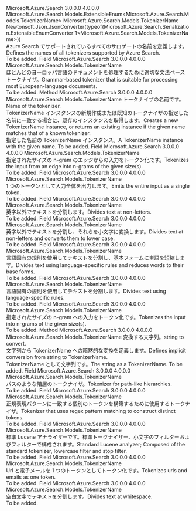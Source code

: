 <Type Name="TokenizerName" FullName="Microsoft.Azure.Search.Models.TokenizerName">
  <TypeSignature Language="C#" Value="public sealed class TokenizerName : Microsoft.Azure.Search.Models.ExtensibleEnum&lt;Microsoft.Azure.Search.Models.TokenizerName&gt;" />
  <TypeSignature Language="ILAsm" Value=".class public auto ansi sealed beforefieldinit TokenizerName extends Microsoft.Azure.Search.Models.ExtensibleEnum`1&lt;class Microsoft.Azure.Search.Models.TokenizerName&gt;" />
  <TypeSignature Language="DocId" Value="T:Microsoft.Azure.Search.Models.TokenizerName" />
  <TypeSignature Language="VB.NET" Value="Public NotInheritable Class TokenizerName&#xA;Inherits ExtensibleEnum(Of TokenizerName)" />
  <TypeSignature Language="F#" Value="type TokenizerName = class&#xA;    inherit ExtensibleEnum&lt;TokenizerName&gt;" />
  <AssemblyInfo>
    <AssemblyName>Microsoft.Azure.Search</AssemblyName>
    <AssemblyVersion>3.0.0.0</AssemblyVersion>
    <AssemblyVersion>4.0.0.0</AssemblyVersion>
  </AssemblyInfo>
  <Base>
    <BaseTypeName>Microsoft.Azure.Search.Models.ExtensibleEnum&lt;Microsoft.Azure.Search.Models.TokenizerName&gt;</BaseTypeName>
    <BaseTypeArguments>
      <BaseTypeArgument TypeParamName="T">Microsoft.Azure.Search.Models.TokenizerName</BaseTypeArgument>
    </BaseTypeArguments>
  </Base>
  <Interfaces />
  <Attributes>
    <Attribute>
      <AttributeName>Newtonsoft.Json.JsonConverter(typeof(Microsoft.Azure.Search.Serialization.ExtensibleEnumConverter`1&lt;Microsoft.Azure.Search.Models.TokenizerName&gt;))</AttributeName>
    </Attribute>
  </Attributes>
  <Docs>
    <summary>
            <span data-ttu-id="f33b1-101">Azure Search でサポートされているすべてのサロゲートの名前を定義します。</span><span class="sxs-lookup"><span data-stu-id="f33b1-101">Defines the names of all tokenizers supported by Azure Search.</span></span>
            <see href="https://docs.microsoft.com/rest/api/searchservice/Custom-analyzers-in-Azure-Search" /></summary>
    <remarks>To be added.</remarks>
  </Docs>
  <Members>
    <Member MemberName="Classic">
      <MemberSignature Language="C#" Value="public static readonly Microsoft.Azure.Search.Models.TokenizerName Classic;" />
      <MemberSignature Language="ILAsm" Value=".field public static initonly class Microsoft.Azure.Search.Models.TokenizerName Classic" />
      <MemberSignature Language="DocId" Value="F:Microsoft.Azure.Search.Models.TokenizerName.Classic" />
      <MemberSignature Language="VB.NET" Value="Public Shared ReadOnly Classic As TokenizerName " />
      <MemberSignature Language="F#" Value=" staticval mutable Classic : Microsoft.Azure.Search.Models.TokenizerName" Usage="Microsoft.Azure.Search.Models.TokenizerName.Classic" />
      <MemberType>Field</MemberType>
      <AssemblyInfo>
        <AssemblyName>Microsoft.Azure.Search</AssemblyName>
        <AssemblyVersion>3.0.0.0</AssemblyVersion>
        <AssemblyVersion>4.0.0.0</AssemblyVersion>
      </AssemblyInfo>
      <ReturnValue>
        <ReturnType>Microsoft.Azure.Search.Models.TokenizerName</ReturnType>
      </ReturnValue>
      <Docs>
        <summary>
            <span data-ttu-id="f33b1-102">ほとんどのヨーロッパ言語のドキュメントを処理するために適切な文法ベース トークナイザ。</span><span class="sxs-lookup"><span data-stu-id="f33b1-102">Grammar-based tokenizer that is suitable for processing most European-language documents.</span></span>
            <see href="http://lucene.apache.org/core/4_10_3/analyzers-common/org/apache/lucene/analysis/standard/ClassicTokenizer.html" /></summary>
        <remarks>To be added.</remarks>
      </Docs>
    </Member>
    <Member MemberName="Create">
      <MemberSignature Language="C#" Value="public static Microsoft.Azure.Search.Models.TokenizerName Create (string name);" />
      <MemberSignature Language="ILAsm" Value=".method public static hidebysig class Microsoft.Azure.Search.Models.TokenizerName Create(string name) cil managed" />
      <MemberSignature Language="DocId" Value="M:Microsoft.Azure.Search.Models.TokenizerName.Create(System.String)" />
      <MemberSignature Language="VB.NET" Value="Public Shared Function Create (name As String) As TokenizerName" />
      <MemberSignature Language="F#" Value="static member Create : string -&gt; Microsoft.Azure.Search.Models.TokenizerName" Usage="Microsoft.Azure.Search.Models.TokenizerName.Create name" />
      <MemberType>Method</MemberType>
      <AssemblyInfo>
        <AssemblyName>Microsoft.Azure.Search</AssemblyName>
        <AssemblyVersion>3.0.0.0</AssemblyVersion>
        <AssemblyVersion>4.0.0.0</AssemblyVersion>
      </AssemblyInfo>
      <ReturnValue>
        <ReturnType>Microsoft.Azure.Search.Models.TokenizerName</ReturnType>
      </ReturnValue>
      <Parameters>
        <Parameter Name="name" Type="System.String" />
      </Parameters>
      <Docs>
        <param name="name"><span data-ttu-id="f33b1-103">トークナイザの名前です。</span><span class="sxs-lookup"><span data-stu-id="f33b1-103">Name of the tokenizer.</span></span></param>
        <summary>
            <span data-ttu-id="f33b1-104">TokenizerName インスタンスの新規作成または既知のトークナイザの指定した名前に一致する場合に、既存のインスタンスを取得します。</span><span class="sxs-lookup"><span data-stu-id="f33b1-104">Creates a new TokenizerName instance, or returns an existing instance if the given name matches that of a known tokenizer.</span></span>
            </summary>
        <returns><span data-ttu-id="f33b1-105">指定した名前の TokenizerName インスタンス。</span><span class="sxs-lookup"><span data-stu-id="f33b1-105">A TokenizerName instance with the given name.</span></span></returns>
        <remarks>To be added.</remarks>
      </Docs>
    </Member>
    <Member MemberName="EdgeNGram">
      <MemberSignature Language="C#" Value="public static readonly Microsoft.Azure.Search.Models.TokenizerName EdgeNGram;" />
      <MemberSignature Language="ILAsm" Value=".field public static initonly class Microsoft.Azure.Search.Models.TokenizerName EdgeNGram" />
      <MemberSignature Language="DocId" Value="F:Microsoft.Azure.Search.Models.TokenizerName.EdgeNGram" />
      <MemberSignature Language="VB.NET" Value="Public Shared ReadOnly EdgeNGram As TokenizerName " />
      <MemberSignature Language="F#" Value=" staticval mutable EdgeNGram : Microsoft.Azure.Search.Models.TokenizerName" Usage="Microsoft.Azure.Search.Models.TokenizerName.EdgeNGram" />
      <MemberType>Field</MemberType>
      <AssemblyInfo>
        <AssemblyName>Microsoft.Azure.Search</AssemblyName>
        <AssemblyVersion>3.0.0.0</AssemblyVersion>
        <AssemblyVersion>4.0.0.0</AssemblyVersion>
      </AssemblyInfo>
      <ReturnValue>
        <ReturnType>Microsoft.Azure.Search.Models.TokenizerName</ReturnType>
      </ReturnValue>
      <Docs>
        <summary>
            <span data-ttu-id="f33b1-106">指定されたサイズの n-gram のエッジからの入力をトークン化です。</span><span class="sxs-lookup"><span data-stu-id="f33b1-106">Tokenizes the input from an edge into n-grams of the given size(s).</span></span>
            <see href="https://lucene.apache.org/core/4_10_3/analyzers-common/org/apache/lucene/analysis/ngram/EdgeNGramTokenizer.html" /></summary>
        <remarks>To be added.</remarks>
      </Docs>
    </Member>
    <Member MemberName="Keyword">
      <MemberSignature Language="C#" Value="public static readonly Microsoft.Azure.Search.Models.TokenizerName Keyword;" />
      <MemberSignature Language="ILAsm" Value=".field public static initonly class Microsoft.Azure.Search.Models.TokenizerName Keyword" />
      <MemberSignature Language="DocId" Value="F:Microsoft.Azure.Search.Models.TokenizerName.Keyword" />
      <MemberSignature Language="VB.NET" Value="Public Shared ReadOnly Keyword As TokenizerName " />
      <MemberSignature Language="F#" Value=" staticval mutable Keyword : Microsoft.Azure.Search.Models.TokenizerName" Usage="Microsoft.Azure.Search.Models.TokenizerName.Keyword" />
      <MemberType>Field</MemberType>
      <AssemblyInfo>
        <AssemblyName>Microsoft.Azure.Search</AssemblyName>
        <AssemblyVersion>3.0.0.0</AssemblyVersion>
        <AssemblyVersion>4.0.0.0</AssemblyVersion>
      </AssemblyInfo>
      <ReturnValue>
        <ReturnType>Microsoft.Azure.Search.Models.TokenizerName</ReturnType>
      </ReturnValue>
      <Docs>
        <summary>
            <span data-ttu-id="f33b1-107">1 つのトークンとして入力全体を出力します。</span><span class="sxs-lookup"><span data-stu-id="f33b1-107">Emits the entire input as a single token.</span></span>
            <see href="http://lucene.apache.org/core/4_10_3/analyzers-common/org/apache/lucene/analysis/core/KeywordTokenizer.html" /></summary>
        <remarks>To be added.</remarks>
      </Docs>
    </Member>
    <Member MemberName="Letter">
      <MemberSignature Language="C#" Value="public static readonly Microsoft.Azure.Search.Models.TokenizerName Letter;" />
      <MemberSignature Language="ILAsm" Value=".field public static initonly class Microsoft.Azure.Search.Models.TokenizerName Letter" />
      <MemberSignature Language="DocId" Value="F:Microsoft.Azure.Search.Models.TokenizerName.Letter" />
      <MemberSignature Language="VB.NET" Value="Public Shared ReadOnly Letter As TokenizerName " />
      <MemberSignature Language="F#" Value=" staticval mutable Letter : Microsoft.Azure.Search.Models.TokenizerName" Usage="Microsoft.Azure.Search.Models.TokenizerName.Letter" />
      <MemberType>Field</MemberType>
      <AssemblyInfo>
        <AssemblyName>Microsoft.Azure.Search</AssemblyName>
        <AssemblyVersion>3.0.0.0</AssemblyVersion>
        <AssemblyVersion>4.0.0.0</AssemblyVersion>
      </AssemblyInfo>
      <ReturnValue>
        <ReturnType>Microsoft.Azure.Search.Models.TokenizerName</ReturnType>
      </ReturnValue>
      <Docs>
        <summary>
            <span data-ttu-id="f33b1-108">英字以外でテキストを分割します。</span><span class="sxs-lookup"><span data-stu-id="f33b1-108">Divides text at non-letters.</span></span>
            <see href="http://lucene.apache.org/core/4_10_3/analyzers-common/org/apache/lucene/analysis/core/LetterTokenizer.html" /></summary>
        <remarks>To be added.</remarks>
      </Docs>
    </Member>
    <Member MemberName="Lowercase">
      <MemberSignature Language="C#" Value="public static readonly Microsoft.Azure.Search.Models.TokenizerName Lowercase;" />
      <MemberSignature Language="ILAsm" Value=".field public static initonly class Microsoft.Azure.Search.Models.TokenizerName Lowercase" />
      <MemberSignature Language="DocId" Value="F:Microsoft.Azure.Search.Models.TokenizerName.Lowercase" />
      <MemberSignature Language="VB.NET" Value="Public Shared ReadOnly Lowercase As TokenizerName " />
      <MemberSignature Language="F#" Value=" staticval mutable Lowercase : Microsoft.Azure.Search.Models.TokenizerName" Usage="Microsoft.Azure.Search.Models.TokenizerName.Lowercase" />
      <MemberType>Field</MemberType>
      <AssemblyInfo>
        <AssemblyName>Microsoft.Azure.Search</AssemblyName>
        <AssemblyVersion>3.0.0.0</AssemblyVersion>
        <AssemblyVersion>4.0.0.0</AssemblyVersion>
      </AssemblyInfo>
      <ReturnValue>
        <ReturnType>Microsoft.Azure.Search.Models.TokenizerName</ReturnType>
      </ReturnValue>
      <Docs>
        <summary>
            <span data-ttu-id="f33b1-109">英字以外でテキストを分割し、それらを小文字に変換します。</span><span class="sxs-lookup"><span data-stu-id="f33b1-109">Divides text at non-letters and converts them to lower case.</span></span>
            <see href="http://lucene.apache.org/core/4_10_3/analyzers-common/org/apache/lucene/analysis/core/LowerCaseTokenizer.html" /></summary>
        <remarks>To be added.</remarks>
      </Docs>
    </Member>
    <Member MemberName="MicrosoftLanguageStemmingTokenizer">
      <MemberSignature Language="C#" Value="public static readonly Microsoft.Azure.Search.Models.TokenizerName MicrosoftLanguageStemmingTokenizer;" />
      <MemberSignature Language="ILAsm" Value=".field public static initonly class Microsoft.Azure.Search.Models.TokenizerName MicrosoftLanguageStemmingTokenizer" />
      <MemberSignature Language="DocId" Value="F:Microsoft.Azure.Search.Models.TokenizerName.MicrosoftLanguageStemmingTokenizer" />
      <MemberSignature Language="VB.NET" Value="Public Shared ReadOnly MicrosoftLanguageStemmingTokenizer As TokenizerName " />
      <MemberSignature Language="F#" Value=" staticval mutable MicrosoftLanguageStemmingTokenizer : Microsoft.Azure.Search.Models.TokenizerName" Usage="Microsoft.Azure.Search.Models.TokenizerName.MicrosoftLanguageStemmingTokenizer" />
      <MemberType>Field</MemberType>
      <AssemblyInfo>
        <AssemblyName>Microsoft.Azure.Search</AssemblyName>
        <AssemblyVersion>3.0.0.0</AssemblyVersion>
        <AssemblyVersion>4.0.0.0</AssemblyVersion>
      </AssemblyInfo>
      <ReturnValue>
        <ReturnType>Microsoft.Azure.Search.Models.TokenizerName</ReturnType>
      </ReturnValue>
      <Docs>
        <summary>
            <span data-ttu-id="f33b1-110">言語固有の規則を使用してテキストを分割し、基本フォームに単語を短縮します。</span><span class="sxs-lookup"><span data-stu-id="f33b1-110">Divides text using language-specific rules and reduces words to their base forms.</span></span>
            </summary>
        <remarks>To be added.</remarks>
      </Docs>
    </Member>
    <Member MemberName="MicrosoftLanguageTokenizer">
      <MemberSignature Language="C#" Value="public static readonly Microsoft.Azure.Search.Models.TokenizerName MicrosoftLanguageTokenizer;" />
      <MemberSignature Language="ILAsm" Value=".field public static initonly class Microsoft.Azure.Search.Models.TokenizerName MicrosoftLanguageTokenizer" />
      <MemberSignature Language="DocId" Value="F:Microsoft.Azure.Search.Models.TokenizerName.MicrosoftLanguageTokenizer" />
      <MemberSignature Language="VB.NET" Value="Public Shared ReadOnly MicrosoftLanguageTokenizer As TokenizerName " />
      <MemberSignature Language="F#" Value=" staticval mutable MicrosoftLanguageTokenizer : Microsoft.Azure.Search.Models.TokenizerName" Usage="Microsoft.Azure.Search.Models.TokenizerName.MicrosoftLanguageTokenizer" />
      <MemberType>Field</MemberType>
      <AssemblyInfo>
        <AssemblyName>Microsoft.Azure.Search</AssemblyName>
        <AssemblyVersion>3.0.0.0</AssemblyVersion>
        <AssemblyVersion>4.0.0.0</AssemblyVersion>
      </AssemblyInfo>
      <ReturnValue>
        <ReturnType>Microsoft.Azure.Search.Models.TokenizerName</ReturnType>
      </ReturnValue>
      <Docs>
        <summary>
            <span data-ttu-id="f33b1-111">言語固有の規則を使用してテキストを分割します。</span><span class="sxs-lookup"><span data-stu-id="f33b1-111">Divides text using language-specific rules.</span></span>
            </summary>
        <remarks>To be added.</remarks>
      </Docs>
    </Member>
    <Member MemberName="NGram">
      <MemberSignature Language="C#" Value="public static readonly Microsoft.Azure.Search.Models.TokenizerName NGram;" />
      <MemberSignature Language="ILAsm" Value=".field public static initonly class Microsoft.Azure.Search.Models.TokenizerName NGram" />
      <MemberSignature Language="DocId" Value="F:Microsoft.Azure.Search.Models.TokenizerName.NGram" />
      <MemberSignature Language="VB.NET" Value="Public Shared ReadOnly NGram As TokenizerName " />
      <MemberSignature Language="F#" Value=" staticval mutable NGram : Microsoft.Azure.Search.Models.TokenizerName" Usage="Microsoft.Azure.Search.Models.TokenizerName.NGram" />
      <MemberType>Field</MemberType>
      <AssemblyInfo>
        <AssemblyName>Microsoft.Azure.Search</AssemblyName>
        <AssemblyVersion>3.0.0.0</AssemblyVersion>
        <AssemblyVersion>4.0.0.0</AssemblyVersion>
      </AssemblyInfo>
      <ReturnValue>
        <ReturnType>Microsoft.Azure.Search.Models.TokenizerName</ReturnType>
      </ReturnValue>
      <Docs>
        <summary>
            <span data-ttu-id="f33b1-112">指定されたサイズの n-gram への入力をトークン化です。</span><span class="sxs-lookup"><span data-stu-id="f33b1-112">Tokenizes the input into n-grams of the given size(s).</span></span>
            <see href="http://lucene.apache.org/core/4_10_3/analyzers-common/org/apache/lucene/analysis/ngram/NGramTokenizer.html" /></summary>
        <remarks>To be added.</remarks>
      </Docs>
    </Member>
    <Member MemberName="op_Implicit">
      <MemberSignature Language="C#" Value="public static implicit operator Microsoft.Azure.Search.Models.TokenizerName (string name);" />
      <MemberSignature Language="ILAsm" Value=".method public static hidebysig specialname class Microsoft.Azure.Search.Models.TokenizerName op_Implicit(string name) cil managed" />
      <MemberSignature Language="DocId" Value="M:Microsoft.Azure.Search.Models.TokenizerName.op_Implicit(System.String)~Microsoft.Azure.Search.Models.TokenizerName" />
      <MemberSignature Language="VB.NET" Value="Public Shared Widening Operator CType (name As String) As TokenizerName" />
      <MemberSignature Language="F#" Value="static member op_Implicit : string -&gt; Microsoft.Azure.Search.Models.TokenizerName" Usage="Microsoft.Azure.Search.Models.TokenizerName.op_Implicit name" />
      <MemberType>Method</MemberType>
      <AssemblyInfo>
        <AssemblyName>Microsoft.Azure.Search</AssemblyName>
        <AssemblyVersion>3.0.0.0</AssemblyVersion>
        <AssemblyVersion>4.0.0.0</AssemblyVersion>
      </AssemblyInfo>
      <ReturnValue>
        <ReturnType>Microsoft.Azure.Search.Models.TokenizerName</ReturnType>
      </ReturnValue>
      <Parameters>
        <Parameter Name="name" Type="System.String" />
      </Parameters>
      <Docs>
        <param name="name"><span data-ttu-id="f33b1-113">変換する文字列。</span><span class="sxs-lookup"><span data-stu-id="f33b1-113">string to convert.</span></span></param>
        <summary>
            <span data-ttu-id="f33b1-114">文字列から TokenizerName への暗黙的な変換を定義します。</span><span class="sxs-lookup"><span data-stu-id="f33b1-114">Defines implicit conversion from string to TokenizerName.</span></span>
            </summary>
        <returns><span data-ttu-id="f33b1-115">TokenizerName として文字列です。</span><span class="sxs-lookup"><span data-stu-id="f33b1-115">The string as a TokenizerName.</span></span></returns>
        <remarks>To be added.</remarks>
      </Docs>
    </Member>
    <Member MemberName="PathHierarchy">
      <MemberSignature Language="C#" Value="public static readonly Microsoft.Azure.Search.Models.TokenizerName PathHierarchy;" />
      <MemberSignature Language="ILAsm" Value=".field public static initonly class Microsoft.Azure.Search.Models.TokenizerName PathHierarchy" />
      <MemberSignature Language="DocId" Value="F:Microsoft.Azure.Search.Models.TokenizerName.PathHierarchy" />
      <MemberSignature Language="VB.NET" Value="Public Shared ReadOnly PathHierarchy As TokenizerName " />
      <MemberSignature Language="F#" Value=" staticval mutable PathHierarchy : Microsoft.Azure.Search.Models.TokenizerName" Usage="Microsoft.Azure.Search.Models.TokenizerName.PathHierarchy" />
      <MemberType>Field</MemberType>
      <AssemblyInfo>
        <AssemblyName>Microsoft.Azure.Search</AssemblyName>
        <AssemblyVersion>3.0.0.0</AssemblyVersion>
        <AssemblyVersion>4.0.0.0</AssemblyVersion>
      </AssemblyInfo>
      <ReturnValue>
        <ReturnType>Microsoft.Azure.Search.Models.TokenizerName</ReturnType>
      </ReturnValue>
      <Docs>
        <summary>
            <span data-ttu-id="f33b1-116">パスのような階層のトークナイザ。</span><span class="sxs-lookup"><span data-stu-id="f33b1-116">Tokenizer for path-like hierarchies.</span></span>
            <see href="http://lucene.apache.org/core/4_10_3/analyzers-common/org/apache/lucene/analysis/path/PathHierarchyTokenizer.html" /></summary>
        <remarks>To be added.</remarks>
      </Docs>
    </Member>
    <Member MemberName="Pattern">
      <MemberSignature Language="C#" Value="public static readonly Microsoft.Azure.Search.Models.TokenizerName Pattern;" />
      <MemberSignature Language="ILAsm" Value=".field public static initonly class Microsoft.Azure.Search.Models.TokenizerName Pattern" />
      <MemberSignature Language="DocId" Value="F:Microsoft.Azure.Search.Models.TokenizerName.Pattern" />
      <MemberSignature Language="VB.NET" Value="Public Shared ReadOnly Pattern As TokenizerName " />
      <MemberSignature Language="F#" Value=" staticval mutable Pattern : Microsoft.Azure.Search.Models.TokenizerName" Usage="Microsoft.Azure.Search.Models.TokenizerName.Pattern" />
      <MemberType>Field</MemberType>
      <AssemblyInfo>
        <AssemblyName>Microsoft.Azure.Search</AssemblyName>
        <AssemblyVersion>3.0.0.0</AssemblyVersion>
        <AssemblyVersion>4.0.0.0</AssemblyVersion>
      </AssemblyInfo>
      <ReturnValue>
        <ReturnType>Microsoft.Azure.Search.Models.TokenizerName</ReturnType>
      </ReturnValue>
      <Docs>
        <summary>
            <span data-ttu-id="f33b1-117">正規表現パターンに一致する個別のトークンを構築するために使用するトークナイザ。</span><span class="sxs-lookup"><span data-stu-id="f33b1-117">Tokenizer that uses regex pattern matching to construct distinct tokens.</span></span>
            <see href="http://lucene.apache.org/core/4_10_3/analyzers-common/org/apache/lucene/analysis/pattern/PatternTokenizer.html" /></summary>
        <remarks>To be added.</remarks>
      </Docs>
    </Member>
    <Member MemberName="Standard">
      <MemberSignature Language="C#" Value="public static readonly Microsoft.Azure.Search.Models.TokenizerName Standard;" />
      <MemberSignature Language="ILAsm" Value=".field public static initonly class Microsoft.Azure.Search.Models.TokenizerName Standard" />
      <MemberSignature Language="DocId" Value="F:Microsoft.Azure.Search.Models.TokenizerName.Standard" />
      <MemberSignature Language="VB.NET" Value="Public Shared ReadOnly Standard As TokenizerName " />
      <MemberSignature Language="F#" Value=" staticval mutable Standard : Microsoft.Azure.Search.Models.TokenizerName" Usage="Microsoft.Azure.Search.Models.TokenizerName.Standard" />
      <MemberType>Field</MemberType>
      <AssemblyInfo>
        <AssemblyName>Microsoft.Azure.Search</AssemblyName>
        <AssemblyVersion>3.0.0.0</AssemblyVersion>
        <AssemblyVersion>4.0.0.0</AssemblyVersion>
      </AssemblyInfo>
      <ReturnValue>
        <ReturnType>Microsoft.Azure.Search.Models.TokenizerName</ReturnType>
      </ReturnValue>
      <Docs>
        <summary>
            <span data-ttu-id="f33b1-118">標準 Lucene アナライザーです。標準トークナイザー、小文字のフィルターおよびフィルターで構成されます。</span><span class="sxs-lookup"><span data-stu-id="f33b1-118">Standard Lucene analyzer; Composed of the standard tokenizer, lowercase filter and stop filter.</span></span>
            <see href="http://lucene.apache.org/core/4_10_3/analyzers-common/org/apache/lucene/analysis/standard/StandardTokenizer.html" /></summary>
        <remarks>To be added.</remarks>
      </Docs>
    </Member>
    <Member MemberName="UaxUrlEmail">
      <MemberSignature Language="C#" Value="public static readonly Microsoft.Azure.Search.Models.TokenizerName UaxUrlEmail;" />
      <MemberSignature Language="ILAsm" Value=".field public static initonly class Microsoft.Azure.Search.Models.TokenizerName UaxUrlEmail" />
      <MemberSignature Language="DocId" Value="F:Microsoft.Azure.Search.Models.TokenizerName.UaxUrlEmail" />
      <MemberSignature Language="VB.NET" Value="Public Shared ReadOnly UaxUrlEmail As TokenizerName " />
      <MemberSignature Language="F#" Value=" staticval mutable UaxUrlEmail : Microsoft.Azure.Search.Models.TokenizerName" Usage="Microsoft.Azure.Search.Models.TokenizerName.UaxUrlEmail" />
      <MemberType>Field</MemberType>
      <AssemblyInfo>
        <AssemblyName>Microsoft.Azure.Search</AssemblyName>
        <AssemblyVersion>3.0.0.0</AssemblyVersion>
        <AssemblyVersion>4.0.0.0</AssemblyVersion>
      </AssemblyInfo>
      <ReturnValue>
        <ReturnType>Microsoft.Azure.Search.Models.TokenizerName</ReturnType>
      </ReturnValue>
      <Docs>
        <summary>
            <span data-ttu-id="f33b1-119">Url と電子メールを 1 つのトークンとしてトークン化です。</span><span class="sxs-lookup"><span data-stu-id="f33b1-119">Tokenizes urls and emails as one token.</span></span>
            <see href="http://lucene.apache.org/core/4_10_3/analyzers-common/org/apache/lucene/analysis/standard/UAX29URLEmailTokenizer.html" /></summary>
        <remarks>To be added.</remarks>
      </Docs>
    </Member>
    <Member MemberName="Whitespace">
      <MemberSignature Language="C#" Value="public static readonly Microsoft.Azure.Search.Models.TokenizerName Whitespace;" />
      <MemberSignature Language="ILAsm" Value=".field public static initonly class Microsoft.Azure.Search.Models.TokenizerName Whitespace" />
      <MemberSignature Language="DocId" Value="F:Microsoft.Azure.Search.Models.TokenizerName.Whitespace" />
      <MemberSignature Language="VB.NET" Value="Public Shared ReadOnly Whitespace As TokenizerName " />
      <MemberSignature Language="F#" Value=" staticval mutable Whitespace : Microsoft.Azure.Search.Models.TokenizerName" Usage="Microsoft.Azure.Search.Models.TokenizerName.Whitespace" />
      <MemberType>Field</MemberType>
      <AssemblyInfo>
        <AssemblyName>Microsoft.Azure.Search</AssemblyName>
        <AssemblyVersion>3.0.0.0</AssemblyVersion>
        <AssemblyVersion>4.0.0.0</AssemblyVersion>
      </AssemblyInfo>
      <ReturnValue>
        <ReturnType>Microsoft.Azure.Search.Models.TokenizerName</ReturnType>
      </ReturnValue>
      <Docs>
        <summary>
            <span data-ttu-id="f33b1-120">空白文字でテキストを分割します。</span><span class="sxs-lookup"><span data-stu-id="f33b1-120">Divides text at whitespace.</span></span>
            <see href="http://lucene.apache.org/core/4_10_3/analyzers-common/org/apache/lucene/analysis/core/WhitespaceTokenizer.html" /></summary>
        <remarks>To be added.</remarks>
      </Docs>
    </Member>
  </Members>
</Type>